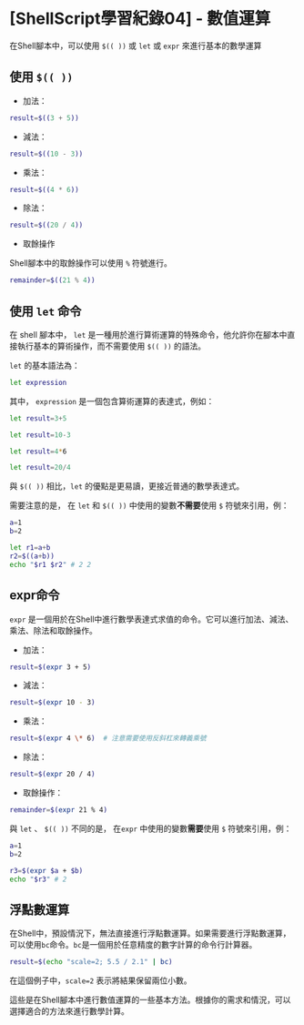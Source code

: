 # [ShellScript學習紀錄04] - 數值運算

在Shell腳本中，可以使用 `$(( ))` 或 `let` 或 `expr` 來進行基本的數學運算

## 使用 `$(( ))`

*   加法：

```bash
result=$((3 + 5))
```


*   減法：

```bash
result=$((10 - 3))
```

*   乘法：

```bash
result=$((4 * 6))
```

*   除法：

```bash
result=$((20 / 4))
```
* 取餘操作

Shell腳本中的取餘操作可以使用 `%` 符號進行。

```bash
remainder=$((21 % 4))
```

## 使用 `let` 命令

在 shell 腳本中， `let` 是一種用於進行算術運算的特殊命令，他允許你在腳本中直接執行基本的算術操作，而不需要使用 `$(( ))` 的語法。

`let` 的基本語法為：

```bash
let expression
```

其中， `expression` 是一個包含算術運算的表達式，例如：

```bash
let result=3+5

let result=10-3

let result=4*6

let result=20/4
```

與 `$(( ))` 相比，`let` 的優點是更易讀，更接近普通的數學表達式。

需要注意的是， 在 `let` 和 `$(( ))` 中使用的變數**不需要**使用 `$` 符號來引用，例：

```bash
a=1
b=2

let r1=a+b
r2=$((a+b))
echo "$r1 $r2" # 2 2
```

## expr命令

`expr` 是一個用於在Shell中進行數學表達式求值的命令。它可以進行加法、減法、乘法、除法和取餘操作。

*   加法：

```bash
result=$(expr 3 + 5)
```

*   減法：

```bash
result=$(expr 10 - 3)
```

*   乘法：

```bash
result=$(expr 4 \* 6)  # 注意需要使用反斜杠來轉義乘號
```

*   除法：
```bash
result=$(expr 20 / 4)
```

*   取餘操作：
```bash
remainder=$(expr 21 % 4)
```

與 `let` 、 `$(( ))` 不同的是， 在`expr` 中使用的變數**需要**使用 `$` 符號來引用，例：

```bash
a=1
b=2

r3=$(expr $a + $b)
echo "$r3" # 2
```

## 浮點數運算

在Shell中，預設情況下，無法直接進行浮點數運算。如果需要進行浮點數運算，可以使用`bc`命令。`bc`是一個用於任意精度的數字計算的命令行計算器。

```bash
result=$(echo "scale=2; 5.5 / 2.1" | bc)
```

在這個例子中，`scale=2` 表示將結果保留兩位小數。

這些是在Shell腳本中進行數值運算的一些基本方法。根據你的需求和情況，可以選擇適合的方法來進行數學計算。